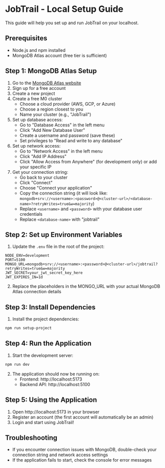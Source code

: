 # JobTrail - Local Setup Guide

This guide will help you set up and run JobTrail on your localhost.

## Prerequisites

- Node.js and npm installed
- MongoDB Atlas account (free tier is sufficient)

## Step 1: MongoDB Atlas Setup

1. Go to the [MongoDB Atlas website](https://www.mongodb.com/cloud/atlas/register)
2. Sign up for a free account
3. Create a new project
4. Create a free M0 cluster
   - Choose a cloud provider (AWS, GCP, or Azure)
   - Choose a region closest to you
   - Name your cluster (e.g., "JobTrail")
5. Set up database access:
   - Go to "Database Access" in the left menu
   - Click "Add New Database User"
   - Create a username and password (save these)
   - Set privileges to "Read and write to any database"
6. Set up network access:
   - Go to "Network Access" in the left menu
   - Click "Add IP Address"
   - Click "Allow Access from Anywhere" (for development only) or add your specific IP
7. Get your connection string:
   - Go back to your cluster
   - Click "Connect"
   - Choose "Connect your application"
   - Copy the connection string (it will look like: `mongodb+srv://<username>:<password>@<cluster-url>/<database-name>?retryWrites=true&w=majority`)
   - Replace `<username>` and `<password>` with your database user credentials
   - Replace `<database-name>` with "jobtrail"

## Step 2: Set up Environment Variables

1. Update the `.env` file in the root of the project:
```
NODE_ENV=development
PORT=5100
MONGO_URL=mongodb+srv://<username>:<password>@<cluster-url>/jobtrail?retryWrites=true&w=majority
JWT_SECRET=your_jwt_secret_key_here
JWT_EXPIRES_IN=1d
```
2. Replace the placeholders in the MONGO_URL with your actual MongoDB Atlas connection details

## Step 3: Install Dependencies

1. Install the project dependencies:
```bash
npm run setup-project
```

## Step 4: Run the Application

1. Start the development server:
```bash
npm run dev
```

2. The application should now be running on:
   - Frontend: http://localhost:5173
   - Backend API: http://localhost:5100

## Step 5: Using the Application

1. Open http://localhost:5173 in your browser
2. Register an account (the first account will automatically be an admin)
3. Login and start using JobTrail!

## Troubleshooting

- If you encounter connection issues with MongoDB, double-check your connection string and network access settings
- If the application fails to start, check the console for error messages 
